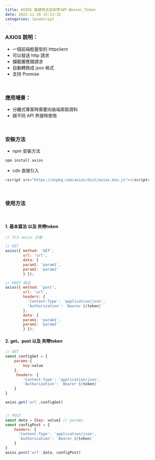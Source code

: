 ```yaml
---
title: AXIOS 基礎用法及夾帶JWT-Bearer_Token
date: 2022-11-20 15:13:32
categories: JavaScript
---
```



### **AXIOS 說明：**
- 一個前端輕量型的 httpclient
- 可以發送 http 請求
- 攔截響應跟請求
- 自動轉換成 json 格式
- 支持 Promise 

<br>

### **應用場景：**
- 分離式專案時需要向後端索取資料
- 跟不同 API 界接時使用

<br>

### **安裝方法**
- npm 安裝方法
```cmd
npm install axios
```
- cdn 直接引入
```js
<script src="https://unpkg.com/axios/dist/axios.min.js"></script>
```

<br>

### **使用方法**

<br>

#### 1. 基本寫法 以及 夾帶token
```js
// 引入 axios 之後

// GET
axios({ method: 'GET', 
		url: 'url', 
		data: { 
		param1: 'param1', 
		param2: 'param2' 
		} });

// POST 用法
axios({ method: 'post', 
		url: 'url',
		headers: {
          'Content-Type': 'application/json', 
		  'Authorization': `Bearer ${token}` 
      	}, 
		data: { 
		param1: 'param1', 
		param2: 'param2' 
		} });
```

#### 2. get、post 以及 夾帶token
```js
// GET
const configGet = {
	params:{
		key:value
	},
	 headers: {
		'Content-Type': 'application/json', 
		'Authorization': `Bearer ${token}` 
	}
}

axios.get('url',configGet)


// POST
const data = {key: value} // params
const configPost = {
	headers: {
	  'Content-Type': 'application/json',
      'Authorization': `Bearer ${token}` 
    }
}
axios.post('url',data, configPost)
``` 